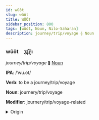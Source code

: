```yaml
---
id: wûôt
slug: wûôt
title: WÛÔT
sidebar_position: 800
tags: [wûôt, Noun, Nilo-Saharan]
description: journey/trip/voyage § Noun
---
```


### wûôt&emsp;<span kind="abugida">ʒʄɽ̆ı</span>

*journey/trip/voyage* **§** [Noun](../../tags/Noun)

**IPA**: /ˈwu.ot/

**Verb**: to be a journey/trip/voyage

**Noun**: journery/trip/voyage

**Modifier**: journery/trip/voyage-related

<details>
    <summary>Origin</summary>
    Dholuo wuoth [wʊɔt̪]<br/>
    <em>Nilo-Saharan Language Family</em>
</details>